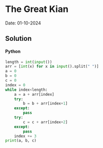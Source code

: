 
# The Great Kian

Date: 01-10-2024

## Solution
#### Python
```python
length = int(input())
arr = [int(x) for x in input().split(" ")]
a = 0
b = 0
c = 0
index = 0
while index<length:
    a = a + arr[index]
    try:
        b = b + arr[index+1]
    except:
        pass
    try:
        c = c + arr[index+2]
    except:
        pass
    index += 3
print(a, b, c)
```
        